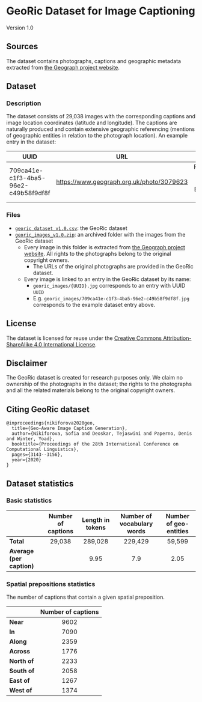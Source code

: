 # GeoRic Dataset for Image Captioning
Version 1.0

## Sources

The dataset contains photographs, captions and geographic metadata extracted from [the Geograph project website](https://www.geograph.org.uk/).

## Dataset

### Description

The dataset consists of 29,038 images with the corresponding captions and image location coordinates (latitude and longitude). The captions are naturally produced and contain extensive geographic referencing (mentions of geographic entities in relation to the photograph location).
An example entry in the dataset:

| UUID | URL | Caption | Latitude | Longitude | Split |
| ------------- | ------------- |  :-------------: | :-------------: | :-------------: | :-------------: |
| 709ca41e-c1f3-4ba5-96e2-c49b58f9df8f | https://www.geograph.org.uk/photo/3079623 | Farmland to the west of Burnham Market | 52.93659 | 0.70376 | train |

### Files

- [`georic_dataset_v1.0.csv`](https://drive.google.com/file/d/1fz_zsLG6i0WHTxIiaqso47V4rvrAaAgQ/view?usp=sharing): the GeoRic dataset
- [`georic_images_v1.0.zip`](https://drive.google.com/file/d/10j9x6opvJ1TL9nUbCce5f1dbzQaF50y2/view?usp=sharing): an archived folder with the images from the GeoRic dataset
	- Every image in this folder is extracted from [the Geograph project website](https://www.geograph.org.uk/). All rights to the photographs belong to the original copyright owners.
        - The URLs of the original photographs are provided in the GeoRic dataset.
	- Every image is linked to an entry in the GeoRic dataset by its name:
		- `georic_images/{UUID}.jpg` corresponds to an entry with UUID `UUID`
		- E.g. `georic_images/709ca41e-c1f3-4ba5-96e2-c49b58f9df8f.jpg` corresponds to the example dataset entry above.

## License

The dataset is licensed for reuse under the [Creative Commons Attribution-ShareAlike 4.0 International License](https://creativecommons.org/licenses/by-sa/4.0/).

## Disclaimer

The GeoRic dataset is created for research purposes only. We claim no ownership of the photographs in the dataset; the rights to the photographs and all the related materials belong to the original copyright owners.

## Citing GeoRic dataset

```
@inproceedings{nikiforova2020geo,
  title={Geo-Aware Image Caption Generation},
  author={Nikiforova, Sofia and Deoskar, Tejaswini and Paperno, Denis and Winter, Yoad},
  booktitle={Proceedings of the 28th International Conference on Computational Linguistics},
  pages={3143--3156},
  year={2020}
}
```

## Dataset statistics

### Basic statistics

| | Number of captions | Length in tokens | Number of vocabulary words | Number of geo-entities |
| ------ |  :-----------: | :-----------: | :-----------: | :-----------: | 
| **Total** | 29,038 | 289,028 | 229,429 | 59,599 |
| **Average (per caption)** | | 9.95 | 7.9 | 2.05 |

### Spatial prepositions statistics

The number of captions that contain a given spatial preposition.

| | Number of captions |
| ------ |  :-----------: | 
| **Near** | 9602 | 
| **In** | 7090 |
| **Along** | 2359 |
| **Across** | 1776 |
| **North of** | 2233 |
| **South of** | 2058 |
| **East of** | 1267 |
| **West of** | 1374 |
